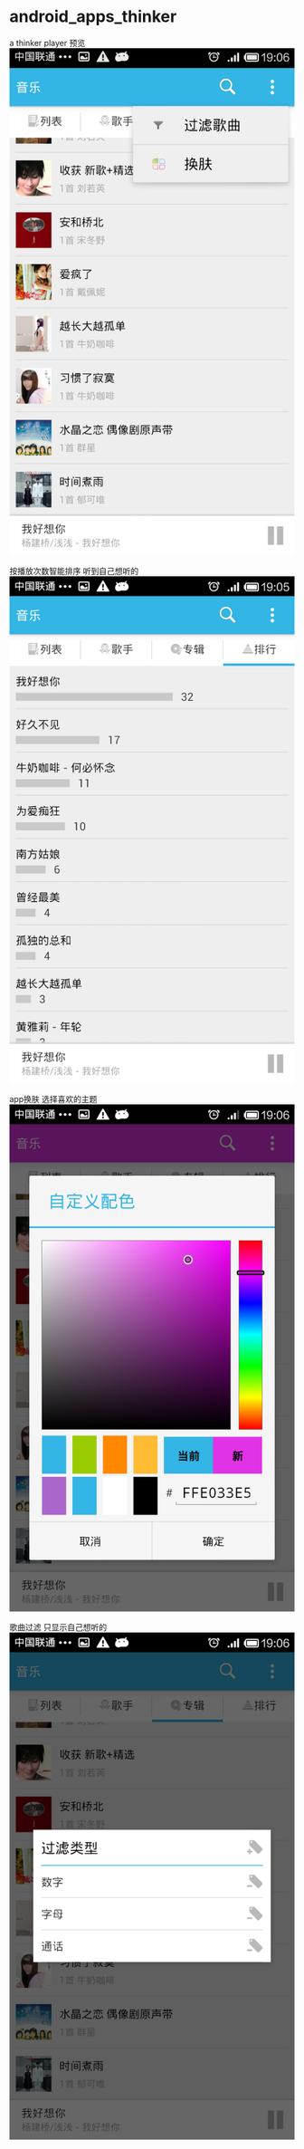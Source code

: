 android_apps_thinker
====================
a thinker player
预览
![](Screenshot_2015-03-16-19-06-02.png?raw=true)

按播放次数智能排序 听到自己想听的
![](Screenshot_2015-03-16-19-05-45.png?raw=true)

app换肤 选择喜欢的主题
![](Screenshot_2015-03-16-19-06-24.png?raw=true)

歌曲过滤 只显示自己想听的
![](Screenshot_2015-03-16-19-06-07.png?raw=true)

